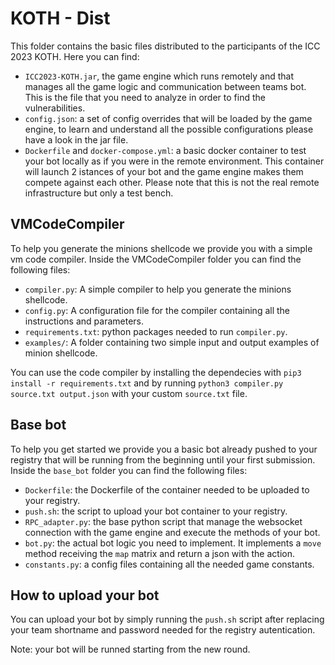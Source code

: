 # KOTH - Dist

This folder contains the basic files distributed to the participants of the ICC 2023 KOTH.
Here you can find:

- `ICC2023-KOTH.jar`, the game engine which runs remotely and that manages all the game logic and communication between teams bot. This is the file that you need to analyze in order to find the vulnerabilities.
- `config.json`: a set of config overrides that will be loaded by the game engine, to learn and understand all the possible configurations please have a look in the jar file.
- `Dockerfile` and `docker-compose.yml`: a basic docker container to test your bot locally as if you were in the remote environment. This container will launch 2 istances of your bot and the game engine makes them compete against each other. Please note that this is not the real remote infrastructure but only a test bench.

## VMCodeCompiler

To help you generate the minions shellcode we provide you with a simple vm code compiler. Inside the VMCodeCompiler folder you can find the following files:

- `compiler.py`: A simple compiler to help you generate the minions shellcode.
- `config.py`: A configuration file for the compiler containing all the instructions and parameters.
- `requirements.txt`: python packages needed to run `compiler.py`.
- `examples/`: A folder containing two simple input and output examples of minion shellcode.

You can use the code compiler by installing the dependecies with `pip3 install -r requirements.txt` and by running `python3 compiler.py source.txt output.json` with your custom `source.txt` file.

## Base bot

To help you get started we provide you a basic bot already pushed to your registry that will be running from the beginning until your first submission. Inside the `base_bot` folder you can find the following files:

- `Dockerfile`: the Dockerfile of the container needed to be uploaded to your registry.
- `push.sh`: the script to upload your bot container to your registry.
- `RPC_adapter.py`: the base python script that manage the websocket connection with the game engine and execute the methods of your bot.
- `bot.py`: the actual bot logic you need to implement. It implements a `move` method receiving the `map` matrix and return a json with the action.
- `constants.py`: a config files containing all the needed game constants.

## How to upload your bot

You can upload your bot by simply running the `push.sh` script after replacing your team shortname and password needed for the registry autentication.

Note: your bot will be runned starting from the new round.

